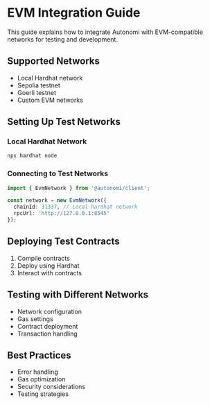 # EVM Integration Guide

This guide explains how to integrate Autonomi with EVM-compatible networks for testing and development.

## Supported Networks

* Local Hardhat network
* Sepolia testnet
* Goerli testnet
* Custom EVM networks

## Setting Up Test Networks

### Local Hardhat Network

```bash
npx hardhat node
```

### Connecting to Test Networks

```typescript
import { EvmNetwork } from '@autonomi/client';

const network = new EvmNetwork({
  chainId: 31337, // Local hardhat network
  rpcUrl: 'http://127.0.0.1:8545'
});
```

## Deploying Test Contracts

1. Compile contracts
2. Deploy using Hardhat
3. Interact with contracts

## Testing with Different Networks

* Network configuration
* Gas settings
* Contract deployment
* Transaction handling

## Best Practices

* Error handling
* Gas optimization
* Security considerations
* Testing strategies
